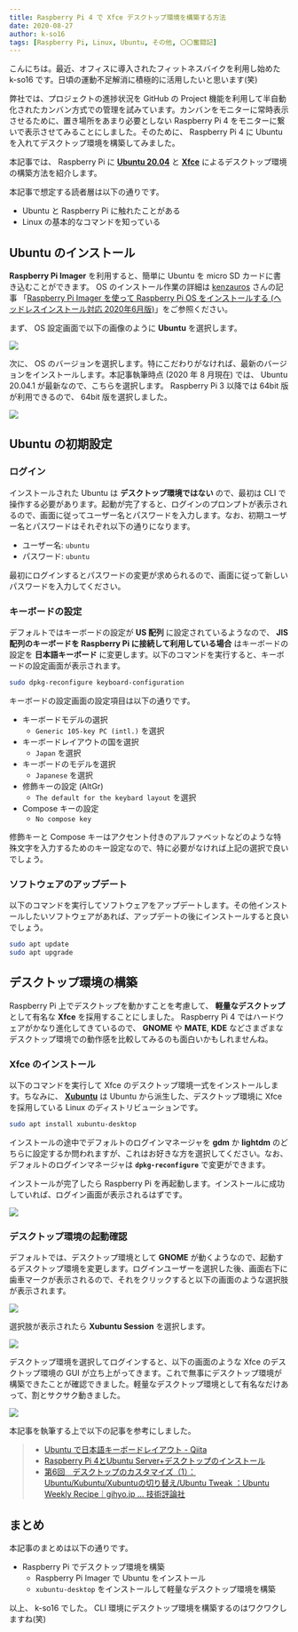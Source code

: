 ```yaml
---
title: Raspberry Pi 4 で Xfce デスクトップ環境を構築する方法
date: 2020-08-27
author: k-so16
tags: [Raspberry Pi, Linux, Ubuntu, その他, 〇〇奮闘記]
---
```


こんにちは。最近、オフィスに導入されたフィットネスバイクを利用し始めた k-so16 です。日頃の運動不足解消に積極的に活用したいと思います(笑)

弊社では、プロジェクトの進捗状況を GitHub の Project 機能を利用して半自動化されたカンバン方式での管理を試みています。カンバンをモニターに常時表示させるために、置き場所をあまり必要としない Raspberry Pi 4 をモニターに繋いで表示させてみることにしました。そのために、 Raspberry Pi 4 に Ubuntu を入れてデスクトップ環境を構築してみました。

本記事では、 Raspberry Pi に **[Ubuntu 20.04](https://ubuntu.com/)** と **[Xfce](https://www.xfce.org/)** によるデスクトップ環境の構築方法を紹介します。

本記事で想定する読者層は以下の通りです。

- Ubuntu と Raspberry Pi に触れたことがある
- Linux の基本的なコマンドを知っている

## Ubuntu のインストール

**Raspberry Pi Imager** を利用すると、簡単に Ubuntu を micro SD カードに書き込むことができます。 OS のインストール作業の詳細は [kenzauros](https://github.com/kenzauros) さんの記事 「[Raspberry Pi Imager を使って Raspberry Pi OS をインストールする (ヘッドレスインストール対応 2020年6月版)](/install-raspberry-pi-os-with-raspberry-pi-imager/)」をご参照ください。

まず、 OS 設定画面で以下の画像のように **Ubuntu** を選択します。

![](images/setting-ubuntu-desktop-environment-on-raspberry-pi-1.png)

次に、 OS のバージョンを選択します。特にこだわりがなければ、最新のバージョンをインストールします。本記事執筆時点 (2020 年 8 月現在) では、 Ubuntu 20.04.1 が最新なので、こちらを選択します。 Raspberry Pi 3 以降では 64bit 版が利用できるので、 64bit 版を選択しました。

![](images/setting-ubuntu-desktop-environment-on-raspberry-pi-2.png)

## Ubuntu の初期設定
### ログイン

インストールされた Ubuntu は **デスクトップ環境ではない** ので、最初は CLI で操作する必要があります。起動が完了すると、ログインのプロンプトが表示されるので、画面に従ってユーザー名とパスワードを入力します。なお、初期ユーザー名とパスワードはそれぞれ以下の通りになります。

- ユーザー名: `ubuntu`
- パスワード: `ubuntu`

最初にログインするとパスワードの変更が求められるので、画面に従って新しいパスワードを入力してください。

### キーボードの設定

デフォルトではキーボードの設定が **US 配列** に設定されているようなので、 **JIS 配列のキーボードを Raspberry Pi に接続して利用している場合** はキーボードの設定を **日本語キーボード** に変更します。以下のコマンドを実行すると、キーボードの設定画面が表示されます。

```bash
sudo dpkg-reconfigure keyboard-configuration
```

キーボードの設定画面の設定項目は以下の通りです。

- キーボードモデルの選択
    - `Generic 105-key PC (intl.)` を選択
- キーボードレイアウトの国を選択
    - `Japan` を選択
- キーボードのモデルを選択
    - `Japanese` を選択
- 修飾キーの設定 (AltGr)
    - `The default for the keybard layout` を選択
- Compose キーの設定
    - `No compose key`

修飾キーと Compose キーはアクセント付きのアルファベットなどのような特殊文字を入力するためのキー設定なので、特に必要がなければ上記の選択で良いでしょう。

### ソフトウェアのアップデート

以下のコマンドを実行してソフトウェアをアップデートします。その他インストールしたいソフトウェアがあれば、アップデートの後にインストールすると良いでしょう。

```bash
sudo apt update
sudo apt upgrade
```

## デスクトップ環境の構築

Raspberry Pi 上でデスクトップを動かすことを考慮して、 **軽量なデスクトップ** として有名な **Xfce** を採用することにしました。 Raspberry Pi 4 ではハードウェアがかなり進化してきているので、 **GNOME** や **MATE**, **KDE** などさまざまなデスクトップ環境での動作感を比較してみるのも面白いかもしれませんね。

### Xfce のインストール

以下のコマンドを実行して Xfce のデスクトップ環境一式をインストールします。ちなみに、 **[Xubuntu](https://xubuntu.org/)** は Ubuntu から派生した、デスクトップ環境に Xfce を採用している Linux のディストリビューションです。

```bash
sudo apt install xubuntu-desktop
```

インストールの途中でデフォルトのログインマネージャを **gdm** か **lightdm** のどちらに設定するか問われますが、これはお好きな方を選択してください。なお、デフォルトのログインマネージャは **`dpkg-reconfigure`** で変更ができます。

インストールが完了したら Raspberry Pi を再起動します。インストールに成功していれば、ログイン画面が表示されるはずです。

![](images/setting-ubuntu-desktop-environment-on-raspberry-pi-3.jpg)

### デスクトップ環境の起動確認

デフォルトでは、デスクトップ環境として **GNOME** が動くようなので、起動するデスクトップ環境を変更します。ログインユーザーを選択した後、画面右下に歯車マークが表示されるので、それをクリックすると以下の画面のような選択肢が表示されます。

![](images/setting-ubuntu-desktop-environment-on-raspberry-pi-4.png)

選択肢が表示されたら **Xubuntu Session** を選択します。

![](images/setting-ubuntu-desktop-environment-on-raspberry-pi-5.png)

デスクトップ環境を選択してログインすると、以下の画面のような Xfce のデスクトップ環境の GUI が立ち上がってきます。これで無事にデスクトップ環境が構築できたことが確認できました。軽量なデスクトップ環境として有名なだけあって、割とサクサク動きました。

![](images/setting-ubuntu-desktop-environment-on-raspberry-pi-6.jpg)

本記事を執筆する上で以下の記事を参考にしました。

> - [Ubuntu で日本語キーボードレイアウト - Qiita](https://qiita.com/vochicong/items/6452ac54bde56b0e0bb3)
> - [Raspberry Pi 4とUbuntu Server+デスクトップのインストール](https://raspida.com/rpi4b-ubuntuserver)
> - [第6回　デスクトップのカスタマイズ（1）：Ubuntu/Kubuntu/Xubuntuの切り替え/Ubuntu Tweak ：Ubuntu Weekly Recipe｜gihyo.jp … 技術評論社](https://gihyo.jp/admin/serial/01/ubuntu-recipe/0006)

## まとめ

本記事のまとめは以下の通りです。

- Raspberry Pi でデスクトップ環境を構築
    - Raspberry Pi Imager で Ubuntu をインストール
    - `xubuntu-desktop` をインストールして軽量なデスクトップ環境を構築

以上、 k-so16 でした。 CLI 環境にデスクトップ環境を構築するのはワクワクしますね(笑)